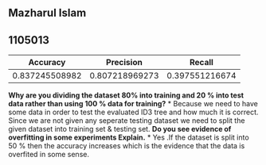 ## Mazharul Islam
## 1105013

Accuracy	     |	Precision		   |	 Recall
-------------------- |  ---------------------------|------------------ 
0.837245508982       |  0.807218969273 		   | 0.397551216674

**Why are you dividing the dataset 80%  into training and 20 % into test data rather than using 100 % data for training?**
		* Because we need to have some data in order to test  the evaluated ID3 tree and  how much it is correct. Since we are not given any seperate testing dataset we need to split the given dataset into training set \& testing set.
**Do you see evidence of overfitting in  some  experiments  Explain.**
	* Yes .If the dataset is split into 50 \% then the accuracy increases which is the evidence that the data is overfited in some sense.
